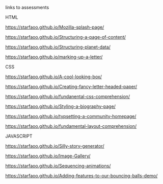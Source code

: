 links to assessments


HTML

https://starfaoo.github.io/Mozilla-splash-page/

https://starfaoo.github.io/Structuring-a-page-of-content/

https://starfaoo.github.io/Structuring-planet-data/

https://starfaoo.github.io/marking-up-a-letter/




CSS

https://starfaoo.github.io/A-cool-looking-box/

https://starfaoo.github.io/Creating-fancy-letter-headed-paper/

https://starfaoo.github.io/fundanental-css-comprehension/

https://starfaoo.github.io/Styling-a-biography-page/

https://starfaoo.github.io/typsetting-a-community-homepage/

https://starfaoo.github.io/fundamental-layout-comprehension/


JAVASCRIPT

https://starfaoo.github.io/Silly-story-generator/

https://starfaoo.github.io/Image-Gallery/

https://starfaoo.github.io/Sequencing-animations/

https://starfaoo.github.io/Adding-features-to-our-bouncing-balls-demo/
